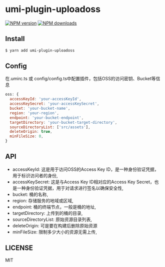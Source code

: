 # umi-plugin-uploadoss

[![NPM version](https://img.shields.io/npm/v/umi-plugin-uploadoss.svg?style=flat)](https://npmjs.org/package/umi-plugin-uploadoss)
[![NPM downloads](http://img.shields.io/npm/dm/umi-plugin-uploadoss.svg?style=flat)](https://npmjs.org/package/umi-plugin-uploadoss)

## Install

```bash
$ yarn add umi-plugin-uploadoss
```

## Config

在.umirc.ts 或 config/config.ts中配置插件，包括OSS的访问密钥、Bucket等信息

```js
oss: {
  accessKeyId: 'your-accessKeyId',
  accessKeySecret: 'your-accessKeySecret',
  bucket: 'your-bucket-name',
  region: 'your-region',
  endpoint: 'your-bucket-endpoint',
  targetDirectory: 'your-bucket-target-directory',
  sourceDirectoryList: ['src/assets'],
  deleteOrigin: true,
  minFileSize: 0,
}
```

## API

+ accessKeyId: 这是用于访问OSS的Access Key ID，是一种身份验证凭据，用于标识访问者的身份,
+ accessKeySecret: 这是与Access Key ID相对应的Access Key Secret，也是一种身份验证凭据，用于对请求进行签名以确保安全性,
+ bucket: 桶的名称,
+ region: 存储服务的地域或区域,
+ endpoint: 桶的终端节点，一般是桶的地址,
+ targetDirectory: 上传到的桶的目录,
+ sourceDirectoryList: 原始资源目录列表,
+ deleteOrigin: 可是要在构建后删除原始资源
+ minFileSize: 限制多少大小的资源无需上传,


## LICENSE

MIT
